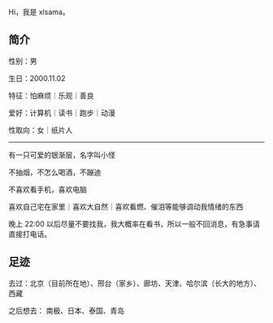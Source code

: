 Hi，我是 xlsama。

## 简介

性别：男

生日：2000.11.02

特征：怕麻烦｜乐观｜善良

爱好：计算机｜读书｜跑步｜动漫

性取向：女｜纸片人

---

有一只可爱的银渐层，名字叫小怪

不抽烟，不怎么喝酒，不蹦迪

不喜欢看手机，喜欢电脑

喜欢自己宅在家里｜喜欢大自然｜喜欢看燃、催泪等能够调动我情绪的东西

晚上 22:00 以后尽量不要找我，我大概率在看书，所以一般不回消息，有急事请直接打电话。

## 足迹

去过：北京（目前所在地）、邢台（家乡）、廊坊、天津、哈尔滨（长大的地方）、西藏

之后想去： 南极、日本、泰国、青岛
